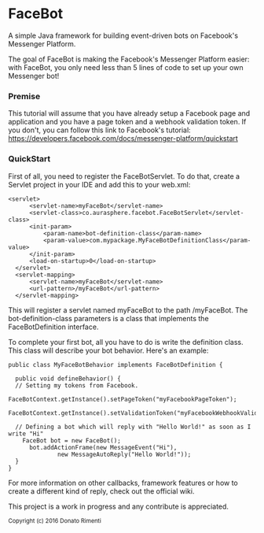 # FaceBot
A simple Java framework for building event-driven bots on Facebook's Messenger Platform.

The goal of FaceBot is making the Facebook's Messenger Platform easier: with FaceBot, you only need less than 5 lines of code to set up your own Messenger bot! 

<b><h3>Premise</h3></b>

This tutorial will assume that you have already setup a Facebook page and application and you have a page token and a webhook validation token. If you don't, you can follow this link to Facebook's tutorial: https://developers.facebook.com/docs/messenger-platform/quickstart

<b><h3>QuickStart</h3></b>

First of all, you need to register the FaceBotServlet. To do that, create a Servlet project in your IDE and add this to your web.xml:

    <servlet>
		  <servlet-name>myFaceBot</servlet-name>
		  <servlet-class>co.aurasphere.facebot.FaceBotServlet</servlet-class>
		  <init-param>
			  <param-name>bot-definition-class</param-name>
			  <param-value>com.mypackage.MyFaceBotDefinitionClass</param-value>
		  </init-param>
		  <load-on-startup>0</load-on-startup>
	  </servlet>
	  <servlet-mapping>
		  <servlet-name>myFaceBot</servlet-name>
		  <url-pattern>/myFaceBot</url-pattern>
	  </servlet-mapping>

This will register a servlet named myFaceBot to the path /myFaceBot. The bot-definition-class parameters is a class that implements the FaceBotDefinition interface.

To complete your first bot, all you have to do is write the definition class. This class will describe your bot behavior. Here's an example:

    public class MyFaceBotBehavior implements FaceBotDefinition {
  
      public void defineBehavior() {
      // Setting my tokens from Facebook.
		  FaceBotContext.getInstance().setPageToken("myFacebookPageToken");
		  FaceBotContext.getInstance().setValidationToken("myFacebookWebhookValidationToken");

      // Defining a bot which will reply with "Hello World!" as soon as I write "Hi"
	  	FaceBot bot = new FaceBot();
		  bot.addActionFrame(new MessageEvent("Hi"),
				  new MessageAutoReply("Hello World!"));
      }
    }

For more information on other callbacks, framework features or how to create a different kind of reply, check out the official wiki.

This project is a work in progress and any contribute is appreciated.

<sub>Copyright (c) 2016 Donato Rimenti</sub>

